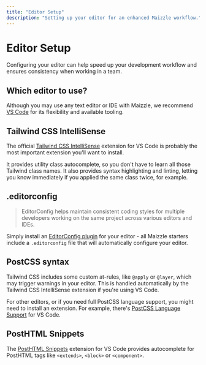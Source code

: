 ```yaml
---
title: "Editor Setup"
description: "Setting up your editor for an enhanced Maizzle workflow."
---
```


# Editor Setup

Configuring your editor can help speed up your development workflow and ensures consistency when working in a team.

## Which editor to use?

Although you may use any text editor or IDE with Maizzle, we recommend [VS Code](https://code.visualstudio.com/) for its flexibility and available tooling.

## Tailwind CSS IntelliSense

The official [Tailwind CSS IntelliSense](https://marketplace.visualstudio.com/items?itemName=bradlc.vscode-tailwindcss) extension for VS Code is probably the most important extension you'll want to install.

It provides utility class autocomplete, so you don't have to learn all those Tailwind class names. It also provides syntax highlighting and linting, letting you know immediately if you applied the same class twice, for example.

## .editorconfig

> EditorConfig helps maintain consistent coding styles for multiple developers working on the same project across various editors and IDEs.

Simply install an [EditorConfig plugin](https://editorconfig.org/#download) for your editor - all Maizzle starters include a `.editorconfig` file that will automatically configure your editor.

## PostCSS syntax

Tailwind CSS includes some custom at-rules, like `@apply` or `@layer`, which may trigger warnings in your editor. This is handled automatically by the Tailwind CSS IntelliSense extension if you're using VS Code.

For other editors, or if you need full PostCSS language support, you might need to install an extension. For example, there's [PostCSS Language Support](https://marketplace.visualstudio.com/items?itemName=csstools.postcss) for VS Code.

## PostHTML Snippets

The [PostHTML Snippets](https://marketplace.visualstudio.com/items?itemName=cossssmin.posthtml) extension for VS Code provides autocomplete for PostHTML tags like `<extends>`, `<block>` or `<component>`.
